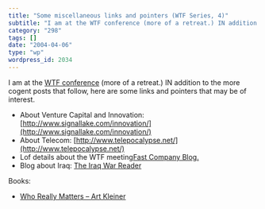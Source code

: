 ```yaml
---
title: "Some miscellaneous links and pointers (WTF Series, 4)"
subtitle: "I am at the WTF conference (more of a retreat.) IN addition to the more..."
category: "298"
tags: []
date: "2004-04-06"
type: "wp"
wordpress_id: 2034
---
```

I am at the [WTF conference](http://www.stupidnet.com/) (more of a retreat.) IN addition to the more cogent posts that follow, here are some links and pointers that may be of interest.

- About Venture Capital and Innovation: [http://www.signallake.com/innovation/](http://www.signallake.com/innovation/)
- About Telecom: [http://www.telepocalypse.net/](http://www.telepocalypse.net/)
- Lof details about the WTF meeting[Fast Company Blog.](http://blog.fastcompany.com/)
- Blog about Iraq: [The Iraq War Reader](http://www.iraqwarreader.com/)

Books:

- [Who Really Matters – Art Kleiner](http://www.amazon.com/exec/obidos/tg/detail/-/0385484488/103-8842434-2545435?v=glance)